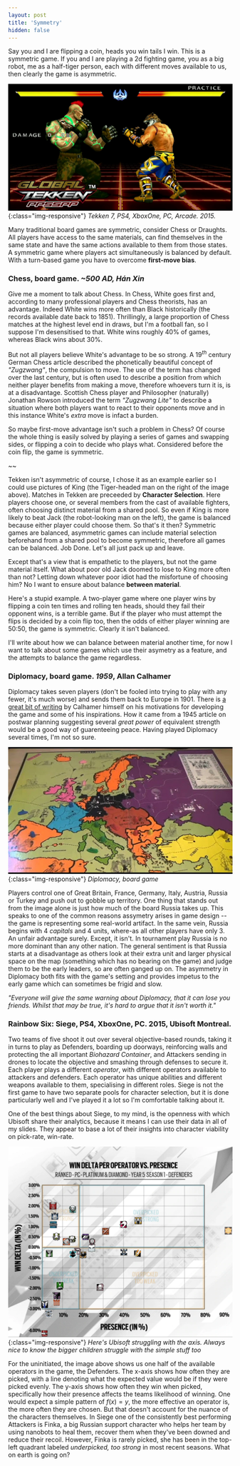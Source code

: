 ```yaml
---
layout: post
title: 'Symmetry'
hidden: false
---
```


Say you and I are flipping a coin, heads you win tails I win. This is a symmetric game. If you and I are playing a 2d fighting game, you as a big robot, me as a half-tiger person, each with different moves available to us, then clearly the game is asymmetric. 

![Tekken7](../public/images/symmetry/tekken_jack_king.jpg){:class="img-responsive"}
*Tekken 7, PS4, XboxOne, PC, Arcade. 2015.*

Many traditional board games are symmetric, consider Chess or Draughts. All players have access to the same materials, can find themselves in the same state and have the same actions available to them from those states. A symmetric game where players act simultaneously is balanced by default. With a turn-based game you have to overcome **first-move bias**. 

### Chess, board game. *~500 AD, Hán Xin*

Give me a moment to talk about Chess. In Chess, White goes first and, according to many professional players and Chess theorists, has an advantage. Indeed White wins more often than Black historically (the records available date back to 1851). Thrillingly, a large proportion of Chess matches at the highest level end in draws, but I'm a football fan, so I suppose I'm desensitised to that. White wins roughly 40% of games, whereas Black wins about 30%. 

But not all players believe White's advantage to be so strong. A 19$^{th}$ century German Chess article described the phonetically beautiful concept of *"Zugzwang"*, the compulsion to move. The use of the term has changed over the last century, but is often used to describe a position from which neither player benefits from making a move, therefore whoevers turn it is, is at a disadvantage. Scottish Chess player and Philosopher (naturally) Jonathan Rowson introduced the term *"Zugzwang Lite"* to describe a situation where both players want to react to their opponents move and in this instance White's *extra* move is infact a burden. 

So maybe first-move advantage isn't such a problem in Chess? Of course the whole thing is easily solved by playing a series of games and swapping sides, or flipping a coin to decide who plays what. Considered before the coin flip, the game is symmetric.

~~

Tekken isn't asymmetric of course, I chose it as an example earlier so I could use pictures of King (the Tiger-headed man on the right of the image above). Matches in Tekken are preceeded by **Character Selection**. Here players choose one, or several members from the cast of available fighters, often choosing distinct material from a shared pool. So even if King is more likely to beat Jack (the robot-looking man on the left), the game is balanced because either player could choose them. So that's it then? Symmetric games are balanced, asymmetric games can include material selection beforehand from a shared pool to become symmetric, therefore all games can be balanced. Job Done. Let's all just pack up and leave.

Except that's a view that is empathetic to the players, but not the game material itself. What about poor old Jack doomed to lose to King more often than not? Letting down whatever poor idiot had the misfortune of choosing him? No I want to ensure about balance **between material**.

Here's a stupid example. A two-player game where one player wins by flipping a coin ten times and rolling ten heads, should they fail their opponent wins, is a terrible game. But if the player who must attempt the flips is decided by a coin flip too, then the odds of either player winning are 50:50, the game is symmetric. Clearly it isn't balanced.

I'll write about how we can balance between material another time, for now I want to talk about some games which use their asymetry as a feature, and the attempts to balance the game regardless.

### Diplomacy, board game. *1959*, Allan Calhamer

Diplomacy takes seven players (don't be fooled into trying to play with any fewer, it's much worse) and sends them back to Europe in 1901. There is [a great bit of writing](http://www.diplomacy-archive.com/resources/calhamer/invention.htm) by Calhamer himself on his motivations for developing the game and some of his inspirations. How it came from a 1945 article on postwar planning suggesting several *great power* of equivalent strength would be a good way of guarenteeing peace. Having played Diplomacy several times, I'm not so sure.

![Diplomacy](../public/images/symmetry/diplomacy.jpg){:class="img-responsive"}
*Diplomacy, board game*

Players control one of Great Britain, France, Germany, Italy, Austria, Russia or Turkey and push out to gobble up territory. One thing that stands out from the image alone is just how much of the board Russia takes up. This speaks to one of the common reasons assymetry arises in game design -- the game is representing some real-world artifact. In the same vein, Russia begins with 4 *capitals* and 4 units, where-as all other players have only 3. An unfair advantage surely. Except, it isn't. In tournament play Russia is no more dominant than any other nation. The general sentiment is that Russia starts at a disadvantage as others look at their extra unit and larger physical space on the map (something which has no bearing on the game) and judge them to be the early leaders, so are often ganged up on. The asymmetry in Diplomacy both fits with the game's setting and provides impetus to the early game which can sometimes be frigid and slow.

*"Everyone will give the same warning about Diplomacy, that it can lose you friends. Whilst that may be true, it's hard to argue that it isn't worth it."*

### Rainbow Six: Siege, PS4, XboxOne, PC. 2015, Ubisoft Montreal.

Two teams of five shoot it out over several objective-based rounds, taking it in turns to play as Defenders, boarding up doorways, reinforcing walls and protecting the all important *Biohazard Container*, and Attackers sending in drones to locate the objective and smashing through defenses to secure it. Each player plays a different *operator*, with different operators available to attackers and defenders. Each operator has unique abilities and different weapons available to them, specialising in different roles. Siege is not the first game to have two separate pools for character selection, but it is done particularly well and I've played it a lot so I'm comfortable talking about it.

One of the best things about Siege, to my mind, is the openness with which Ubisoft share their analytics, because it means I can use their data in all of my slides. They appear to base a lot of their insights into character viability on pick-rate, win-rate. 

![Siege: pick-rate, win-rate](../public/images/symmetry/siege-prwr.png){:class="img-responsive"}
*Here's Ubisoft struggling with the axis. Always nice to know the bigger children struggle with the simple stuff too*

For the uninitiated, the image above shows us one half of the available operators in the game, the Defenders. The x-axis shows how often they are picked, with a line denoting what the expected value would be if they were picked evenly. The y-axis shows how often they win when picked, specifically how their presence affects the teams likelihood of winning. One would expect a simple pattern of $f(x) = y$, the more effective an operator is, the more often they are chosen. But that doesn't account for the nuance of the characters themselves. In Siege one of the consistently best performing Attackers is Finka, a big Russian support character who helps her team by using nanobots to heal them, recover them when they've been downed and reduce their recoil. However, Finka is rarely picked, she has been in the top-left quadrant labeled *underpicked, too strong* in most recent seasons. What on earth is going on?

